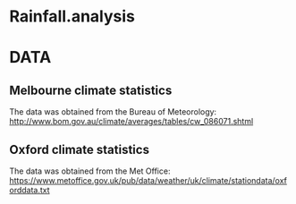 # Rainfall.analysis

DATA
====

Melbourne climate statistics
----------------------------
The data was obtained from the Bureau of Meteorology:
http://www.bom.gov.au/climate/averages/tables/cw_086071.shtml

Oxford climate statistics
-------------------------
The data was obtained from the Met Office:
https://www.metoffice.gov.uk/pub/data/weather/uk/climate/stationdata/oxforddata.txt
